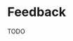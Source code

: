 # Feedback

<!--
https://app.pluralsight.com/paths/skills/providing-quality-feedback

https://app.pluralsight.com/library/courses/resolving-conflicts-with-feedback/table-of-contents

https://github.com/github/feedback
-->

TODO
